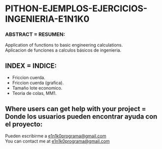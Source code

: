 # PITHON-EJEMPLOS-EJERCICIOS-INGENIERIA-E1N1K0

### ABSTRACT = RESUMEN:
Application of functions to basic engineering calculations.<br>
Aplicacion de funciones a calculos básicos de ingenieria.


## INDEX = INDICE:
  - Friccion cuerda.
  - Friccion cuerda (grafica).
  - Tamaño lote economico.
  - Teoria de colas, MM1.

     
## Where users can get help with your project = Donde los usuarios pueden encontrar ayuda con el proyecto:
   Pueden escribirme a e1n1k0programa@gmail.com<br>
   You can contact me at e1n1k0programa@gmail.com
